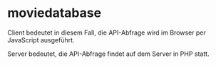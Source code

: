 # moviedatabase

Client bedeutet in diesem Fall, die API-Abfrage wird im Browser per JavaScript ausgeführt.

Server bedeutet, die API-Abfrage findet auf dem Server in PHP statt.
